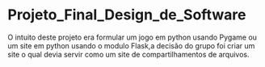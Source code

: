 # Projeto_Final_Design_de_Software
O intuito deste projeto era formular um jogo em python usando Pygame ou um site em python usando o modulo Flask,a decisão do grupo foi criar um site o qual devia servir como um site de compartilhamentos de arquivos.
